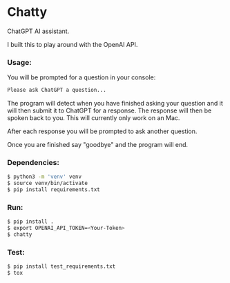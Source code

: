 # Chatty

ChatGPT AI assistant.

I built this to play around with the OpenAI API.

### Usage:
You will be prompted for a question in your console:

```bash
Please ask ChatGPT a question...
```

The program will detect when you have finished asking your question and it will
then submit it to ChatGPT for a response. The response will then be spoken 
back to you. This will currently only work on an Mac.

After each response you will be prompted to ask another question.

Once you are finished say "goodbye" and the program will end.

### Dependencies:
```bash
$ python3 -m 'venv' venv
$ source venv/bin/activate
$ pip install requirements.txt
```

### Run:
```bash
$ pip install .
$ export OPENAI_API_TOKEN=<Your-Token>
$ chatty
```

### Test:
```bash
$ pip install test_requirements.txt
$ tox
```

